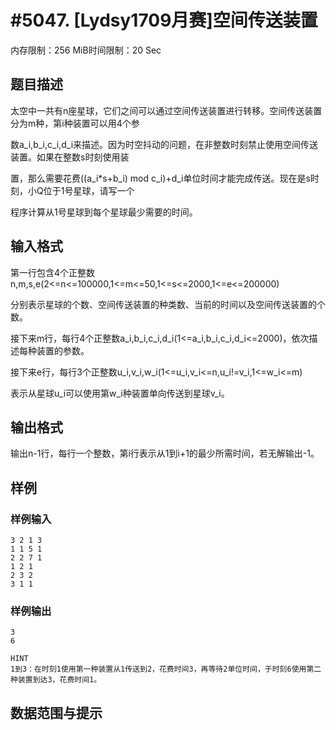 # #5047. [Lydsy1709月赛]空间传送装置

内存限制：256 MiB时间限制：20 Sec

## 题目描述

太空中一共有n座星球，它们之间可以通过空间传送装置进行转移。空间传送装置分为m种，第i种装置可以用4个参

数a_i,b_i,c_i,d_i来描述。因为时空抖动的问题，在非整数时刻禁止使用空间传送装置。如果在整数s时刻使用装

置，那么需要花费((a_i*s+b_i) mod c_i)+d_i单位时间才能完成传送。现在是s时刻，小Q位于1号星球，请写一个

程序计算从1号星球到每个星球最少需要的时间。

## 输入格式

第一行包含4个正整数n,m,s,e(2<=n<=100000,1<=m<=50,1<=s<=2000,1<=e<=200000)

分别表示星球的个数、空间传送装置的种类数、当前的时间以及空间传送装置的个数。

接下来m行，每行4个正整数a_i,b_i,c_i,d_i(1<=a_i,b_i,c_i,d_i<=2000)，依次描述每种装置的参数。

接下来e行，每行3个正整数u_i,v_i,w_i(1<=u_i,v_i<=n,u_i!=v_i,1<=w_i<=m)

表示从星球u_i可以使用第w_i种装置单向传送到星球v_i。

## 输出格式

输出n-1行，每行一个整数，第i行表示从1到i+1的最少所需时间，若无解输出-1。

## 样例

### 样例输入

    
    3 2 1 3
    1 1 5 1
    2 2 7 1
    1 2 1
    2 3 2
    3 1 1
    

### 样例输出

    
    3
    6
    
    HINT
    1到3：在时刻1使用第一种装置从1传送到2，花费时间3，再等待2单位时间，于时刻6使用第二种装置到达3，花费时间1。
    

## 数据范围与提示
